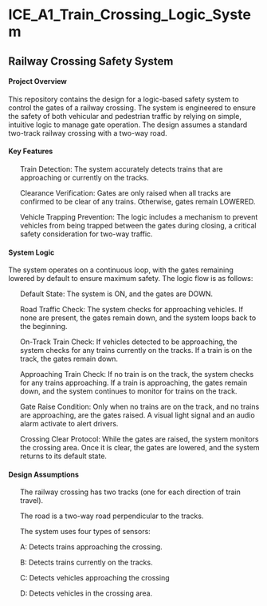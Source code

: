 # ICE_A1_Train_Crossing_Logic_System
<H2>Railway Crossing Safety System</H2>

<H4>Project Overview</H4>
<P>This repository contains the design for a logic-based safety system to control the gates of a railway crossing. The system is engineered to ensure the safety of both vehicular and pedestrian traffic by relying on simple, intuitive logic to manage gate operation. The design assumes a standard two-track railway crossing with a two-way road.</P>

<H4>Key Features</H4>
<UL>Train Detection: The system accurately detects trains that are approaching or currently on the tracks.</UL>
<UL>Clearance Verification: Gates are only raised when all tracks are confirmed to be clear of any trains. Otherwise, gates remain LOWERED.</UL>
<UL>Vehicle Trapping Prevention: The logic includes a mechanism to prevent vehicles from being trapped between the gates during closing, a critical safety consideration for two-way traffic.</UL>

<H4>System Logic</H4>
<P>The system operates on a continuous loop, with the gates remaining lowered by default to ensure maximum safety. The logic flow is as follows:</P>
<OL>Default State: The system is ON, and the gates are DOWN.</OL>
<OL>Road Traffic Check: The system checks for approaching vehicles. If none are present, the gates remain down, and the system loops back to the beginning.</OL>
<OL>On-Track Train Check: If vehicles detected to be approaching, the system checks for any trains currently on the tracks. If a train is on the track, the gates remain down.</OL>
<OL>Approaching Train Check: If no train is on the track, the system checks for any trains approaching. If a train is approaching, the gates remain down, and the system continues to monitor for trains on the track.</OL>
<OL>Gate Raise Condition: Only when no trains are on the track, and no trains are approaching, are the gates raised. A visual light signal and an audio alarm activate to alert drivers.</OL>
<OL>Crossing Clear Protocol: While the gates are raised, the system monitors the crossing area. Once it is clear, the gates are lowered, and the system returns to its default state.</OL>

<H4>Design Assumptions</H4>
<UL>The railway crossing has two tracks (one for each direction of train travel).</UL>
<UL>The road is a two-way road perpendicular to the tracks.</UL>
<UL>The system uses four types of sensors:</UL>
  <OL>A: Detects trains approaching the crossing.</OL>
  <OL>B: Detects trains currently on the tracks.</OL>
  <OL>C: Detects vehicles approaching the crossing</OL>
  <OL>D: Detects vehicles in the crossing area.</OL>
